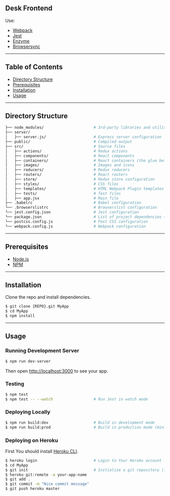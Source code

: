 ## Desk Frontend

Use:

- [Webpack](https://github.com/webpack)
- [Jest](https://facebook.github.io/jest/)
- [Enzyme](https://github.com/airbnb/enzyme)
- [Browsersync](https://browsersync.io)

---

## Table of Contents

- [Directory Structure](#directory-structure)
- [Prerequisites](#prerequisites)
- [Installation](#installation)
- [Usage](#usage)

---

## Directory Structure

```bash
├── node_modules/                      # 3rd-party libraries and utilities
├── server/
│   ├── server.js/                     # Express server configuration
├── public/                            # Compiled output
├── src/                               # Source files
│   ├── actions/                       # Redux actions
│   ├── components/                    # React components
│   ├── containers/                    # React containers (the glue between Redux and components)
│   ├── images/                        # Images and icons
│   ├── reducers/                      # Redux reducers
│   ├── routers/                       # React routers
│   ├── store/                         # Redux store configuration
│   ├── styles/                        # CSS files
│   ├── templates/                     # HTML Webpack Plugin templates
│   ├── tests/                         # Test files
│   ├── app.jsx                        # Main file
├── .babelrc                           # Babel configuration
└── .browserslistrc                    # Browserslist configuration
└── jest.config.json                   # Jest configuration
└── package.json                       # List of project dependencies + NPM scripts
└── postcss.config.js                  # Post CSS configuration
└── webpack.config.js                  # Webpack configuration
```

---

## Prerequisites

- [Node.js](https://nodejs.org)
- [NPM](https://github.com/npm/npm)

---

## Installation

Clone the repo and install dependencies.

```bash
$ git clone {REPO}.git MyApp
$ cd MyApp
$ npm install
```

---

## Usage

### Running Development Server

```bash
$ npm run dev-server
```

Then open [http://localhost:3000](http://localhost:3000) to see your app.

### Testing

```bash
$ npm test
$ npm test -- --watch                  # Run Jest in watch mode
```

### Deploying Locally

```bash
$ npm run build:dev                    # Build in development mode
$ npm run build:prod                   # Build in production mode (minified files versions)
```

### Deploying on Heroku

First You should install [Heroku CLI](https://devcenter.heroku.com/articles/heroku-cli).

```bash
$ heroku login                         # Login to Your Heroku account
$ cd MyApp
$ git init                             # Initialize a git repository (ignore if already exists)
$ heroku git:remote -a your-app-name
$ git add .
$ git commit -m "Nice commit message"
$ git push heroku master
```
